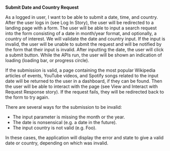 **Submit Date and Country Request**

As a logged in user, I want to be able to submit a date, time, and country. After the user logs in (see Log In Story), the user will be redirected to a landing page with a form. The user will be able to input a search request into the form consisting of a date in month/year format, and optionally, a country of interest. We will validate the date and country input. If the input is invalid, the user will be unable to submit the request and will be notified by the form that their input is invalid. After inputting the date, the user will click a submit button. While the APIs run, the user will be shown an indication of loading (loading bar, or progress circle). 

If the submission is valid, a page containing the most popular Wikipedia articles of events, YouTube videos, and Spotify songs related to the input date will be returned to the user in a dashboard, if they can be found. Then the user will be able to interact with the page (see View and Interact with Request Response story). If the request fails, they will be redirected back to the form to try again.

There are several ways for the submission to be invalid:
* The input parameter is missing the month or the year.
* The date is nonsensical (e.g. a date in the future).
* The input country is not valid (e.g. Foo).

In these cases, the application will display the error and state to give a valid date or country, depending on which was invalid.
